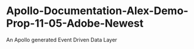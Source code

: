 # Apollo-Documentation-Alex-Demo-Prop-11-05-Adobe-Newest
An Apollo generated Event Driven Data Layer
